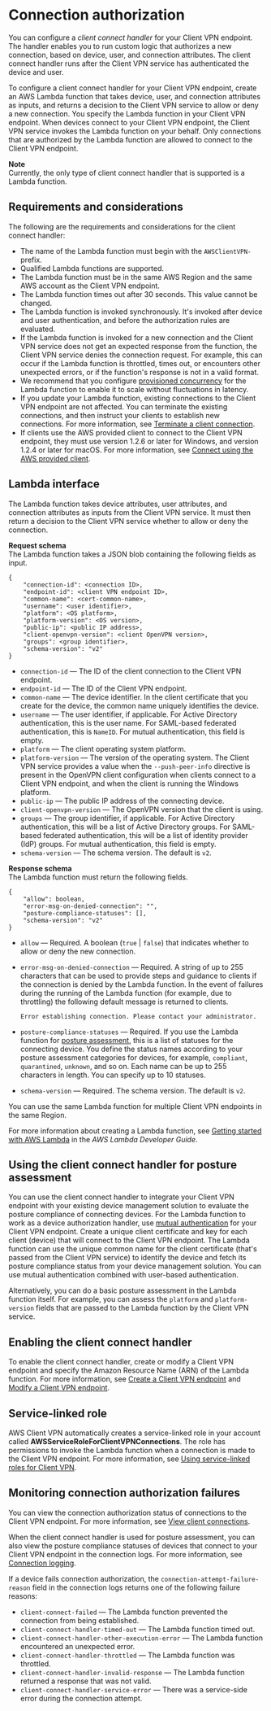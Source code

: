 # Connection authorization<a name="connection-authorization"></a>

You can configure a *client connect handler* for your Client VPN endpoint\. The handler enables you to run custom logic that authorizes a new connection, based on device, user, and connection attributes\. The client connect handler runs after the Client VPN service has authenticated the device and user\. 

To configure a client connect handler for your Client VPN endpoint, create an AWS Lambda function that takes device, user, and connection attributes as inputs, and returns a decision to the Client VPN service to allow or deny a new connection\. You specify the Lambda function in your Client VPN endpoint\. When devices connect to your Client VPN endpoint, the Client VPN service invokes the Lambda function on your behalf\. Only connections that are authorized by the Lambda function are allowed to connect to the Client VPN endpoint\.

**Note**  
Currently, the only type of client connect handler that is supported is a Lambda function\. 

## Requirements and considerations<a name="client-connect-handler-reqs"></a>

The following are the requirements and considerations for the client connect handler:
+ The name of the Lambda function must begin with the `AWSClientVPN-` prefix\.
+ Qualified Lambda functions are supported\. 
+ The Lambda function must be in the same AWS Region and the same AWS account as the Client VPN endpoint\.
+ The Lambda function times out after 30 seconds\. This value cannot be changed\.
+ The Lambda function is invoked synchronously\. It's invoked after device and user authentication, and before the authorization rules are evaluated\.
+ If the Lambda function is invoked for a new connection and the Client VPN service does not get an expected response from the function, the Client VPN service denies the connection request\. For example, this can occur if the Lambda function is throttled, times out, or encounters other unexpected errors, or if the function's response is not in a valid format\.
+ We recommend that you configure [provisioned concurrency](https://docs.aws.amazon.com/lambda/latest/dg/configuration-concurrency.html) for the Lambda function to enable it to scale without fluctuations in latency\.
+ If you update your Lambda function, existing connections to the Client VPN endpoint are not affected\. You can terminate the existing connections, and then instruct your clients to establish new connections\. For more information, see [Terminate a client connection](cvpn-working-connections.md#cvpn-working-connections-disassociate)\.
+ If clients use the AWS provided client to connect to the Client VPN endpoint, they must use version 1\.2\.6 or later for Windows, and version 1\.2\.4 or later for macOS\. For more information, see [Connect using the AWS provided client](https://docs.aws.amazon.com/vpn/latest/clientvpn-user/connect-aws-client-vpn-connect.html)\.

## Lambda interface<a name="connection-authorization-lambda"></a>

The Lambda function takes device attributes, user attributes, and connection attributes as inputs from the Client VPN service\. It must then return a decision to the Client VPN service whether to allow or deny the connection\.

**Request schema**  
The Lambda function takes a JSON blob containing the following fields as input\.

```
{
    "connection-id": <connection ID>,
    "endpoint-id": <client VPN endpoint ID>,
    "common-name": <cert-common-name>,
    "username": <user identifier>,
    "platform": <OS platform>,
    "platform-version": <OS version>,
    "public-ip": <public IP address>,
    "client-openvpn-version": <client OpenVPN version>,
    "groups": <group identifier>,
    "schema-version": "v2"
}
```
+ `connection-id` — The ID of the client connection to the Client VPN endpoint\.
+ `endpoint-id` — The ID of the Client VPN endpoint\.
+ `common-name` — The device identifier\. In the client certificate that you create for the device, the common name uniquely identifies the device\.
+ `username` — The user identifier, if applicable\. For Active Directory authentication, this is the user name\. For SAML\-based federated authentication, this is `NameID`\. For mutual authentication, this field is empty\.
+ `platform` — The client operating system platform\. 
+ `platform-version` — The version of the operating system\. The Client VPN service provides a value when the `--push-peer-info` directive is present in the OpenVPN client configuration when clients connect to a Client VPN endpoint, and when the client is running the Windows platform\.
+ `public-ip` — The public IP address of the connecting device\.
+ `client-openvpn-version` — The OpenVPN version that the client is using\.
+ `groups` — The group identifier, if applicable\. For Active Directory authentication, this will be a list of Active Directory groups\. For SAML\-based federated authentication, this will be a list of identity provider \(IdP\) groups\. For mutual authentication, this field is empty\.
+ `schema-version` — The schema version\. The default is `v2`\.

**Response schema**  
The Lambda function must return the following fields\.

```
{
    "allow": boolean,
    "error-msg-on-denied-connection": "",
    "posture-compliance-statuses": [],
    "schema-version": "v2"
}
```
+ `allow` — Required\. A boolean \(`true` \| `false`\) that indicates whether to allow or deny the new connection\.
+ `error-msg-on-denied-connection` — Required\. A string of up to 255 characters that can be used to provide steps and guidance to clients if the connection is denied by the Lambda function\. In the event of failures during the running of the Lambda function \(for example, due to throttling\) the following default message is returned to clients\.

  ```
  Error establishing connection. Please contact your administrator.
  ```
+ `posture-compliance-statuses` — Required\. If you use the Lambda function for [posture assessment](#connection-authorization-posture-assessment), this is a list of statuses for the connecting device\. You define the status names according to your posture assessment categories for devices, for example, `compliant`, `quarantined`, `unknown`, and so on\. Each name can be up to 255 characters in length\. You can specify up to 10 statuses\.
+ `schema-version` — Required\. The schema version\. The default is `v2`\.

You can use the same Lambda function for multiple Client VPN endpoints in the same Region\.

For more information about creating a Lambda function, see [Getting started with AWS Lambda](https://docs.aws.amazon.com/lambda/latest/dg/getting-started.html) in the *AWS Lambda Developer Guide*\.

## Using the client connect handler for posture assessment<a name="connection-authorization-posture-assessment"></a>

You can use the client connect handler to integrate your Client VPN endpoint with your existing device management solution to evaluate the posture compliance of connecting devices\. For the Lambda function to work as a device authorization handler, use [mutual authentication](client-authentication.md#mutual) for your Client VPN endpoint\. Create a unique client certificate and key for each client \(device\) that will connect to the Client VPN endpoint\. The Lambda function can use the unique common name for the client certificate \(that's passed from the Client VPN service\) to identify the device and fetch its posture compliance status from your device management solution\. You can use mutual authentication combined with user\-based authentication\. 

Alternatively, you can do a basic posture assessment in the Lambda function itself\. For example, you can assess the `platform` and `platform-version` fields that are passed to the Lambda function by the Client VPN service\.

## Enabling the client connect handler<a name="enable-client-connect-handler"></a>

To enable the client connect handler, create or modify a Client VPN endpoint and specify the Amazon Resource Name \(ARN\) of the Lambda function\. For more information, see [Create a Client VPN endpoint](cvpn-working-endpoints.md#cvpn-working-endpoint-create) and [Modify a Client VPN endpoint](cvpn-working-endpoints.md#cvpn-working-endpoint-modify)\. 

## Service\-linked role<a name="connection-authorization-slr"></a>

AWS Client VPN automatically creates a service\-linked role in your account called **AWSServiceRoleForClientVPNConnections**\. The role has permissions to invoke the Lambda function when a connection is made to the Client VPN endpoint\. For more information, see [Using service\-linked roles for Client VPN](using-service-linked-roles.md)\.

## Monitoring connection authorization failures<a name="connection-authorization-monitoring"></a>

You can view the connection authorization status of connections to the Client VPN endpoint\. For more information, see [View client connections](cvpn-working-connections.md#cvpn-working-connections-view)\.

When the client connect handler is used for posture assessment, you can also view the posture compliance statuses of devices that connect to your Client VPN endpoint in the connection logs\. For more information, see [Connection logging](connection-logging.md)\. 

If a device fails connection authorization, the `connection-attempt-failure-reason` field in the connection logs returns one of the following failure reasons:
+ `client-connect-failed` — The Lambda function prevented the connection from being established\.
+ `client-connect-handler-timed-out` — The Lambda function timed out\.
+ `client-connect-handler-other-execution-error` — The Lambda function encountered an unexpected error\.
+ `client-connect-handler-throttled` — The Lambda function was throttled\.
+ `client-connect-handler-invalid-response` — The Lambda function returned a response that was not valid\.
+ `client-connect-handler-service-error` — There was a service\-side error during the connection attempt\.